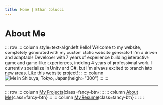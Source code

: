 ```yaml
---
title: Home | Ethan Colucci
---
```


# About Me

::: row
::: column style=text-align:left
Hello! Welcome to my website, completely generated with my custom static website generator! I'm a driven and adaptable Developer with 7 years of experience building interactive game and game-like experiences, inclding 4 years of professional work. I currently specialize in Unity and C#, but I'm always excited to branch into new areas. Like this website project!
:::
::: column
![Me in Shibuya, Tokyo, Japan](images/Japan_2024_052.jpg){height="300"}
:::
:::

---
::: row
::: column
[My Projects](projects/projects-directory.html){class=fancy-btn}
:::
::: column
[About Me](about-me.html){class=fancy-btn}
:::
::: column
[My Resume](resume.html){class=fancy-btn}
:::
:::